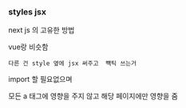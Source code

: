 ### styles jsx 

next js 의 고유한 방법 

vue랑 비슷함

<style jsx>
    {``

    }
    </style>

    다른 건 style 옆에 jsx 써주고  뺵틱 쓰는거 


import 할 필요없으며 


모든 a 태그에 영향을 주지 않고 해당 페이지에만 영향을 줌 



